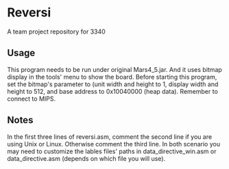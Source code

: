 # Reversi
A team project repository for 3340
## Usage
This program needs to be run under original Mars4_5.jar. And it uses bitmap display in the tools' menu to show the board. Before starting this program, set the bitmap's parameter to (unit width and height to 1, display width and height to 512, and base address to 0x10040000 (heap data). Remember to connect to MIPS.
## Notes
In the first three lines of reversi.asm, comment the second line if you are using Unix or Linux. Otherwise comment the third line. In both scenario you may need to customize the lables files' paths in data_directive_win.asm or data_directive.asm (depends on which file you will use).
